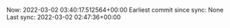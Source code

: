 Now: 2022-03-02 03:40:17.512564+00:00 Earliest commit since sync: None Last sync: 2022-03-02 02:47:36+00:00
